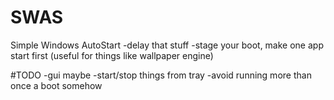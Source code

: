 # SWAS
 Simple Windows AutoStart 
-delay that stuff
-stage your boot, make one app start first (useful for things like wallpaper engine)


#TODO
-gui maybe
-start/stop things from tray
-avoid running more than once a boot somehow